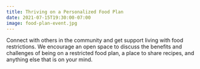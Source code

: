 ```yaml
---
title: Thriving on a Personalized Food Plan
date: 2021-07-15T19:30:00-07:00
image: food-plan-event.jpg
---
```


Connect with others in the community and get support living with food restrictions. We encourage an open space to discuss the benefits and challenges of being on a restricted food plan, a place to share recipes, and anything else that is on your mind.

